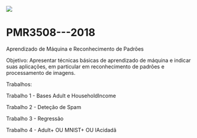[![](https://kaggle.com/static/images/open-in-kaggle.svg)](https://www.kaggle.com/pedro2318/code)


# PMR3508---2018

Aprendizado de Máquina e Reconhecimento de Padrões


Objetivo: Apresentar técnicas básicas de aprendizado de máquina e indicar suas aplicações, em particular em reconhecimento de padrões e processamento de imagens.


Trabalhos:

Trabalho 1 - Bases Adult e HouseholdIncome

Trabalho 2 - Deteção de Spam

Trabalho 3 - Regressão

Trabalho 4 - Adult+ OU MNIST+ OU IAcidadã
